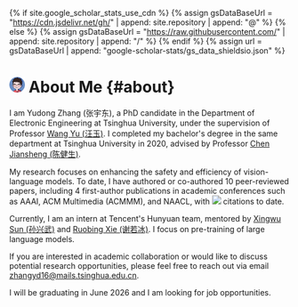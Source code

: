{% if site.google_scholar_stats_use_cdn %}
{% assign gsDataBaseUrl = "https://cdn.jsdelivr.net/gh/" | append: site.repository | append: "@" %}
{% else %}
{% assign gsDataBaseUrl = "https://raw.githubusercontent.com/" | append: site.repository | append: "/" %}
{% endif %}
{% assign url = gsDataBaseUrl | append: "google-scholar-stats/gs_data_shieldsio.json" %}

# <img src='images/android-chrome-192x192.png' style='height: 1em;'> About Me {#about}

I am Yudong Zhang (张宇东), a PhD candidate in the Department of Electronic Engineering at Tsinghua University, under the supervision of Professor [Wang Yu (汪玉)](https://web.ee.tsinghua.edu.cn/wangyu/en/). I completed my bachelor's degree in the same department at Tsinghua University in 2020, advised by Professor [Chen Jiansheng (陈健生)](https://jschenthu.weebly.com/).

My research focuses on enhancing the safety and efficiency of vision-language models. To date, I have authored or co-authored 10 peer-reviewed papers, including 4 first-author publications in academic conferences such as AAAI, ACM Multimedia (ACMMM), and NAACL, with <a href='https://scholar.google.com/citations?user=6bsN3RYAAAAJ'><img src="https://img.shields.io/endpoint?url={{ url | url_encode }}&logo=Google%20Scholar&labelColor=f6f6f6&color=9cf&style=flat&label=citations"></a> citations to date.

Currently, I am an intern at Tencent's Hunyuan team, mentored by [Xingwu Sun (孙兴武)](https://scholar.google.com/citations?user=rjC51OsAAAAJ) and [Ruobing Xie (谢若冰)](https://ruobingxie.github.io/). I focus on pre-training of large language models.

If you are interested in academic collaboration or would like to discuss potential research opportunities, please feel free to reach out via email [zhangyd16@mails.tsinghua.edu.cn](mailto:zhangyd16@mails.tsinghua.edu.cn).

I will be graduating in June 2026 and I am looking for job opportunities.
